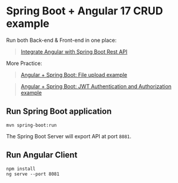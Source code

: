 # Spring Boot + Angular 17 CRUD example




Run both Back-end & Front-end in one place:
> [Integrate Angular with Spring Boot Rest API](https://www.bezkoder.com/integrate-angular-12-spring-boot/)

More Practice:
> [Angular + Spring Boot: File upload example](https://www.bezkoder.com/angular-17-spring-boot-file-upload/)

> [Angular + Spring Boot: JWT Authentication and Authorization example](https://www.bezkoder.com/angular-17-spring-boot-jwt-auth/)

## Run Spring Boot application
```
mvn spring-boot:run
```
The Spring Boot Server will export API at port `8081`.

## Run Angular Client
```
npm install
ng serve --port 8081
```
